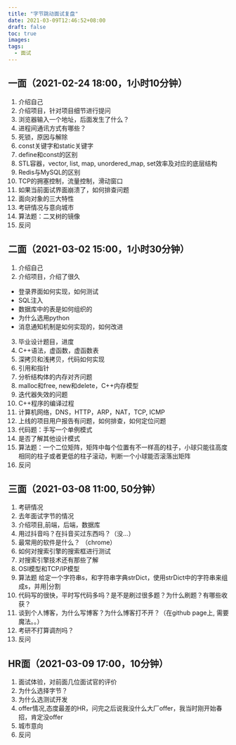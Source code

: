 ```yaml
---
title: "字节跳动面试复盘"
date: 2021-03-09T12:46:52+08:00
draft: false
toc: true
images:
tags:
  - 面试
---
```


## 一面（2021-02-24 18:00，1小时10分钟） 
1. 介绍自己
2. 介绍项目，针对项目细节进行提问
3. 浏览器输入一个地址，后面发生了什么？
4. 进程间通讯方式有哪些？
5. 死锁，原因与解除
6. const关键字和static关键字
7. define和const的区别
8. STL容器，vector, list, map, unordered_map, set效率及对应的底层结构
8. Redis与MySQL的区别
9. TCP的拥塞控制，流量控制，滑动窗口
9. 如果当前面试界面崩溃了，如何排查问题
10. 面向对象的三大特性
11. 考研情况与意向城市
12. 算法题：二叉树的镜像
13. 反问

## 二面（2021-03-02 15:00，1小时30分钟）
1. 介绍自己
2. 介绍项目，介绍了很久
  - 登录界面如何实现，如何测试
  - SQL注入
  - 数据库中的表是如何组织的
  - 为什么选用python
  - 消息通知机制是如何实现的，如何改进
3. 毕业设计题目，进度
4. C++语法，虚函数，虚函数表
5. 深拷贝和浅拷贝，代码如何实现
6. 引用和指针
7. 分析结构体的内存对齐问题
8. malloc和free, new和delete，C++内存模型
9. 迭代器失效的问题
10. C++程序的编译过程
11. 计算机网络，DNS，HTTP，ARP，NAT，TCP, ICMP
12. 上线的项目用户报告有问题，如何排查，如何定位问题
13. 代码题：手写一个单例模式
14. 是否了解其他设计模式
15. 算法题：一个二位矩阵，矩阵中每个位置有不一样高的柱子，小球只能往高度相同的柱子或者更低的柱子滚动，判断一个小球能否滚落出矩阵
16. 反问

## 三面（2021-03-08 11:00, 50分钟）
1. 考研情况
2. 去年面试字节的情况
3. 介绍项目,前端，后端，数据库
4. 用过抖音吗？在抖音买过东西吗？（没...）
5. 最常用的软件是什么？ （chrome）
6. 如何对搜索引擎的搜索框进行测试
7. 对搜索引擎技术还有那些了解
8. OSI模型和TCP/IP模型
9. 算法题 给定一个字符串s，和字符串字典strDict，使用strDict中的字符串来组成s，并用|分割
10. 代码写的很快，平时写代码多吗？是不是刷过很多题？为什么刷题？有哪些收获？
11. 谈到个人博客，为什么写博客？为什么博客打不开？（在github page上, 需要魔法。。）
12. 考研不打算调剂吗？
13. 反问

## HR面（2021-03-09 17:00，10分钟）
1. 面试体验，对前面几位面试官的评价
2. 为什么选择字节？
3. 为什么选测试开发
4. offer情况,态度最差的HR，问完之后说我没什么大厂offer，我当时刚开始春招，肯定没offer
5. 城市意向
6. 反问 
